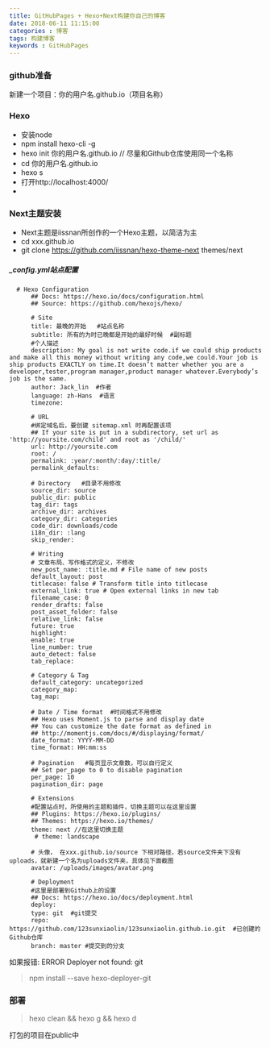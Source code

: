 ```yaml
---
title: GitHubPages + Hexo+Next构建你自己的博客
date: 2018-06-11 11:15:00
categories : 博客
tags: 构建博客
keywords : GitHubPages
---
```


### github准备

新建一个项目：你的用户名.github.io（项目名称）

### Hexo

* 安装node
* npm install hexo-cli -g
* hexo init 你的用户名.github.io // 尽量和Github仓库使用同一个名称
* cd 你的用户名.github.io
* hexo s
* 打开http://localhost:4000/
* 

### Next主题安装

* Next主题是iissnan所创作的一个Hexo主题，以简洁为主
* cd xxx.github.io 
* git clone https://github.com/iissnan/hexo-theme-next themes/next

##### _config.yml站点配置

```
  # Hexo Configuration
      ## Docs: https://hexo.io/docs/configuration.html
      ## Source: https://github.com/hexojs/hexo/

      # Site
      title: 最晚的开始   #站点名称
      subtitle: 所有的为时已晚都是开始的最好时候  #副标题
      #个人描述
      description: My goal is not write code.if we could ship products and make all this money without writing any code,we could.Your job is ship products EXACTLY on time.It doesn’t matter whether you are a developer,tester,program manager,product manager whatever.Everybody’s job is the same. 
      author: Jack_lin  #作者
      language: zh-Hans  #语言
      timezone:

      # URL   
      #绑定域名后，要创建 sitemap.xml 时再配置该项 
      ## If your site is put in a subdirectory, set url as   'http://yoursite.com/child' and root as '/child/'
      url: http://yoursite.com
      root: /
      permalink: :year/:month/:day/:title/
      permalink_defaults:

      # Directory   #目录不用修改
      source_dir: source
      public_dir: public
      tag_dir: tags
      archive_dir: archives
      category_dir: categories
      code_dir: downloads/code
      i18n_dir: :lang
      skip_render:

      # Writing
      # 文章布局、写作格式的定义，不修改
      new_post_name: :title.md # File name of new posts
      default_layout: post
      titlecase: false # Transform title into titlecase
      external_link: true # Open external links in new tab
      filename_case: 0
      render_drafts: false
      post_asset_folder: false
      relative_link: false
      future: true
      highlight:
      enable: true
      line_number: true
      auto_detect: false
      tab_replace:

      # Category & Tag
      default_category: uncategorized
      category_map:
      tag_map:

      # Date / Time format  #时间格式不用修改
      ## Hexo uses Moment.js to parse and display date
      ## You can customize the date format as defined in
      ## http://momentjs.com/docs/#/displaying/format/
      date_format: YYYY-MM-DD
      time_format: HH:mm:ss

      # Pagination   #每页显示文章数，可以自行定义
      ## Set per_page to 0 to disable pagination
      per_page: 10
      pagination_dir: page

      # Extensions
      #配置站点时，所使用的主题和插件，切换主题可以在这里设置
      ## Plugins: https://hexo.io/plugins/
      ## Themes: https://hexo.io/themes/
      theme: next //在这里切换主题
       # theme: landscape

      # 头像， 在xxx.github.io/source 下相对路径，若source文件夹下没有uploads，就新建一个名为uploads文件夹，具体见下面截图
      avatar: /uploads/images/avatar.png

      # Deployment
      #这里是部署到Github上的设置
      ## Docs: https://hexo.io/docs/deployment.html
      deploy:
      type: git  #git提交
      repo: https://github.com/123sunxiaolin/123sunxiaolin.github.io.git  #已创建的Github仓库
      branch: master #提交到的分支

```


如果报错: ERROR Deployer not found: git
> npm install --save hexo-deployer-git

### 部署

> hexo clean && hexo g && hexo d

打包的项目在public中





